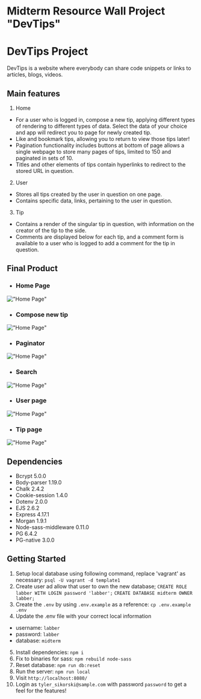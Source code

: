 Midterm Resource Wall Project "DevTips"
=========


# DevTips Project

DevTips is a website where everybody can share code snippets or links to articles, blogs, videos. 

## Main features
1. Home
- For a user who is logged in, compose a new tip, applying different types of rendering to different types of data. Select the data of your choice and app will redirect you to page for newly created tip.
- Like and bookmark tips, allowing you to return to view those tips later!
- Pagination functionality includes buttons at bottom of page allows a single webpage to store many pages of tips, limited to 150 and paginated in sets of 10.
- Titles and other elements of tips contain hyperlinks to redirect to the stored URL in question.
2. User
- Stores all tips created by the user in question on one page.
- Contains specific data, links, pertaining to the user in question.
3. Tip
- Contains a render of the singular tip in question, with information on the creator of the tip to the side.
- Comments are displayed below for each tip, and a comment form is available to a user who is logged to add a comment for the tip in question.

## Final Product

- ### Home Page

!["Home Page"](https://github.com/pavel-piatetskii/midterm-resourcewall/blob/master/docs/home-page.png)

- ### Compose new tip
!["Home Page"](https://github.com/pavel-piatetskii/midterm-resourcewall/blob/master/docs/compose-tip.png)

- ### Paginator
!["Home Page"](https://github.com/pavel-piatetskii/midterm-resourcewall/blob/master/docs/paginator.png)

- ### Search
!["Home Page"](https://github.com/pavel-piatetskii/midterm-resourcewall/blob/master/docs/search-page.png)

- ### User page
!["Home Page"](https://github.com/pavel-piatetskii/midterm-resourcewall/blob/master/docs/user-page.png)

- ### Tip page
!["Home Page"](https://github.com/pavel-piatetskii/midterm-resourcewall/blob/master/docs/tip-page.png)

## Dependencies

- Bcrypt 5.0.0
- Body-parser 1.19.0
- Chalk 2.4.2
- Cookie-session 1.4.0
- Dotenv 2.0.0
- EJS 2.6.2
- Express 4.17.1
- Morgan 1.9.1
- Node-sass-middleware 0.11.0
- PG 6.4.2
- PG-native 3.0.0


## Getting Started

1. Setup local database using following command, replace 'vagrant' as necessary:
    `psql -U vagrant -d template1`
2. Create user ad allow that user to own the new database;
    `CREATE ROLE labber WITH LOGIN password 'labber';`
    `CREATE DATABASE midterm OWNER labber;`
3. Create the `.env` by using `.env.example` as a reference: `cp .env.example .env`
4. Update the .env file with your correct local information
  - username: `labber`
  - password: `labber`
  - database: `midterm`
5. Install dependencies: `npm i`
6. Fix to binaries for sass: `npm rebuild node-sass`
7. Reset database: `npm run db:reset`
8. Run the server: `npm run local`
9. Visit `http://localhost:8080/`
10. Login as `tyler_sikorski@sample.com` with password `password` to get a feel for the features!


